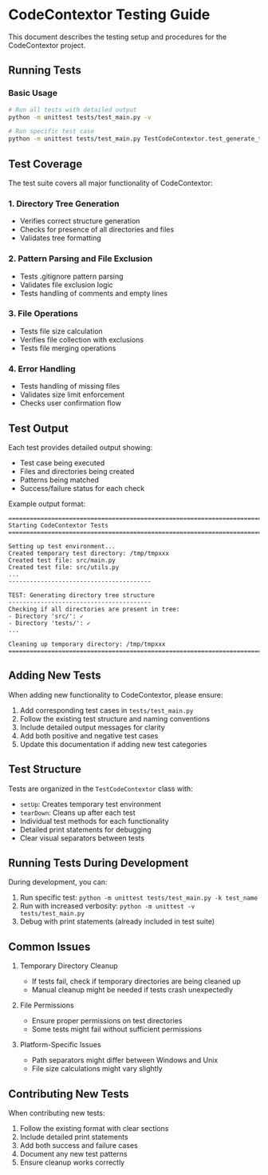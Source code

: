 # CodeContextor Testing Guide

This document describes the testing setup and procedures for the CodeContextor project.

## Running Tests

### Basic Usage

```bash
# Run all tests with detailed output
python -m unittest tests/test_main.py -v

# Run specific test case
python -m unittest tests/test_main.py TestCodeContextor.test_generate_tree
```

## Test Coverage

The test suite covers all major functionality of CodeContextor:

### 1. Directory Tree Generation
- Verifies correct structure generation
- Checks for presence of all directories and files
- Validates tree formatting

### 2. Pattern Parsing and File Exclusion
- Tests .gitignore pattern parsing
- Validates file exclusion logic
- Tests handling of comments and empty lines

### 3. File Operations
- Tests file size calculation
- Verifies file collection with exclusions
- Tests file merging operations

### 4. Error Handling
- Tests handling of missing files
- Validates size limit enforcement
- Checks user confirmation flow

## Test Output

Each test provides detailed output showing:
- Test case being executed
- Files and directories being created
- Patterns being matched
- Success/failure status for each check

Example output format:
```
================================================================================
Starting CodeContextor Tests
================================================================================

Setting up test environment...
Created temporary test directory: /tmp/tmpxxx
Created test file: src/main.py
Created test file: src/utils.py
...
----------------------------------------

TEST: Generating directory tree structure
----------------------------------------
Checking if all directories are present in tree:
- Directory 'src/': ✓
- Directory 'tests/': ✓
...

Cleaning up temporary directory: /tmp/tmpxxx
================================================================================
```

## Adding New Tests

When adding new functionality to CodeContextor, please ensure:

1. Add corresponding test cases in `tests/test_main.py`
2. Follow the existing test structure and naming conventions
3. Include detailed output messages for clarity
4. Add both positive and negative test cases
5. Update this documentation if adding new test categories

## Test Structure

Tests are organized in the `TestCodeContextor` class with:
- `setUp`: Creates temporary test environment
- `tearDown`: Cleans up after each test
- Individual test methods for each functionality
- Detailed print statements for debugging
- Clear visual separators between tests

## Running Tests During Development

During development, you can:
1. Run specific test: `python -m unittest tests/test_main.py -k test_name`
2. Run with increased verbosity: `python -m unittest -v tests/test_main.py`
3. Debug with print statements (already included in test suite)

## Common Issues

1. Temporary Directory Cleanup
   - If tests fail, check if temporary directories are being cleaned up
   - Manual cleanup might be needed if tests crash unexpectedly

2. File Permissions
   - Ensure proper permissions on test directories
   - Some tests might fail without sufficient permissions

3. Platform-Specific Issues
   - Path separators might differ between Windows and Unix
   - File size calculations might vary slightly

## Contributing New Tests

When contributing new tests:
1. Follow the existing format with clear sections
2. Include detailed print statements
3. Add both success and failure cases
4. Document any new test patterns
5. Ensure cleanup works correctly